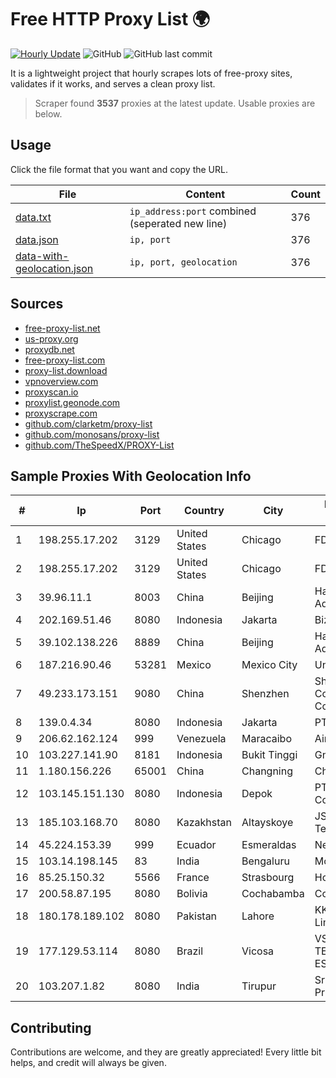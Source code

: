 
# Free HTTP Proxy List 🌍

[![Hourly Update](https://github.com/mertguvencli/http-proxy-list/actions/workflows/main.yml/badge.svg?branch=main)](https://github.com/mertguvencli/http-proxy-list/actions/workflows/main.yml)
![GitHub](https://img.shields.io/github/license/mertguvencli/http-proxy-list)
![GitHub last commit](https://img.shields.io/github/last-commit/mertguvencli/http-proxy-list)

It is a lightweight project that hourly scrapes lots of free-proxy sites, validates if it works, and serves a clean proxy list.


> Scraper found **3537** proxies at the latest update. Usable proxies are below.

## Usage

Click the file format that you want and copy the URL.


|File|Content|Count|
|----|-------|-----|
|[data.txt](https://raw.githubusercontent.com/mertguvencli/http-proxy-list/main/proxy-list/data.txt)|`ip_address:port` combined (seperated new line)|376|
|[data.json](https://raw.githubusercontent.com/mertguvencli/http-proxy-list/main/proxy-list/data.json)|`ip, port`|376|
|[data-with-geolocation.json](https://raw.githubusercontent.com/mertguvencli/http-proxy-list/main/proxy-list/data-with-geolocation.json)|`ip, port, geolocation`|376|

## Sources

* [free-proxy-list.net](https://free-proxy-list.net)
* [us-proxy.org](https://www.us-proxy.org)
* [proxydb.net](http://proxydb.net)
* [free-proxy-list.com](https://free-proxy-list.com/?page=&port=&type%5B%5D=http&type%5B%5D=https&up_time=0&search=Search)
* [proxy-list.download](https://www.proxy-list.download/HTTP)
* [vpnoverview.com](https://vpnoverview.com/privacy/anonymous-browsing/free-proxy-servers)
* [proxyscan.io](https://www.proxyscan.io)
* [proxylist.geonode.com](https://proxylist.geonode.com/api/proxy-list?limit=300&page=1&sort_by=lastChecked&sort_type=desc&protocols=http,https)
* [proxyscrape.com](https://api.proxyscrape.com/v2/?request=displayproxies&protocol=http&timeout=10000&country=all&ssl=all&anonymity=all)
* [github.com/clarketm/proxy-list](https://raw.githubusercontent.com/clarketm/proxy-list/master/proxy-list-raw.txt)
* [github.com/monosans/proxy-list](https://raw.githubusercontent.com/monosans/proxy-list/main/proxies/http.txt)
* [github.com/TheSpeedX/PROXY-List](https://raw.githubusercontent.com/TheSpeedX/PROXY-List/master/http.txt)


## Sample Proxies With Geolocation Info

|#|Ip|Port|Country|City|Internet Service Provider|
|-|--|----|-------|----|-------------------------|
|1|198.255.17.202|3129|United States|Chicago|FDCservers.net|
|2|198.255.17.202|3129|United States|Chicago|FDCservers.net|
|3|39.96.11.1|8003|China|Beijing|Hangzhou Alibaba Advertising Co|
|4|202.169.51.46|8080|Indonesia|Jakarta|Biznet - PSN-NAP|
|5|39.102.138.226|8889|China|Beijing|Hangzhou Alibaba Advertising Co|
|6|187.216.90.46|53281|Mexico|Mexico City|Uninet S.A. de C.V.|
|7|49.233.173.151|9080|China|Shenzhen|Shenzhen Tencent Computer Systems Company Limited|
|8|139.0.4.34|8080|Indonesia|Jakarta|PT. First Media, Tbk|
|9|206.62.162.124|999|Venezuela|Maracaibo|Airtek Solutions C.A.|
|10|103.227.141.90|8181|Indonesia|Bukit Tinggi|Gnet Biaro Akses|
|11|1.180.156.226|65001|China|Changning|Chinanet|
|12|103.145.151.130|8080|Indonesia|Depok|PT. Indonesia Comnets Plus|
|13|185.103.168.70|8080|Kazakhstan|Altayskoye|JSC Alma Telecommunications|
|14|45.224.153.39|999|Ecuador|Esmeraldas|Nedetel S.A.|
|15|103.14.198.145|83|India|Bengaluru|Mobiwalkers|
|16|85.25.150.32|5566|France|Strasbourg|Host Europe GmbH|
|17|200.58.87.195|8080|Bolivia|Cochabamba|Comteco Ltda|
|18|180.178.189.102|8080|Pakistan|Lahore|KK Networks (Pvt.) Limited|
|19|177.129.53.114|8080|Brazil|Vicosa|VSAT- TELECOMUNICA??ES LTDA|
|20|103.207.1.82|8080|India|Tirupur|Sri Vari Network Private Limited|



## Contributing

Contributions are welcome, and they are greatly appreciated! Every
little bit helps, and credit will always be given.

